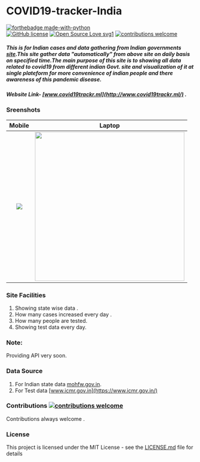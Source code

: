 # COVID19-tracker-India

[![forthebadge made-with-python](http://ForTheBadge.com/images/badges/made-with-python.svg)](https://www.python.org/)<br>
[![GitHub license](https://img.shields.io/github/license/Naereen/StrapDown.js.svg)](https://github.com/subahanii/COVID19-tracker/blob/master/LICENSE)
[![Open Source Love svg1](https://badges.frapsoft.com/os/v1/open-source.svg?v=103)](https://github.com/ellerbrock/open-source-badges/)
[![contributions welcome](https://img.shields.io/badge/contributions-welcome-brightgreen.svg?style=flat)](https://github.com/subahanii/COVID19-tracker/issues)


##### This is for Indian cases and data gathering from Indian governments [site](https://www.mohfw.gov.in/).This site gather data "automatically" from above site on daily basis on specified time.The main purpose of this site is to showing all data related to covid19 from different indian Govt. site and visualization of it at single plateform for more convenience of indian people and there awareness of this pandemic disease.

##### Website Link- [www.covid19trackr.ml](http://www.covid19trackr.ml/) .

### Sreenshots

Mobile             | Laptop
:-------------------------:|:-------------------------:
<img src="https://github.com/subahanii/COVID19-tracker/blob/master/DataBase/covid19%20edited.gif" />  |  <img src="https://github.com/subahanii/COVID19-tracker/blob/master/DataBase/first_edit_1.gif" height='400' />

### Site Facilities
1. Showing state wise data .
2. How many cases increased every day .
3. How many people are tested.
4. Showing test data every day.
 ### Note:
 Providing API very soon.


### Data Source 
1. For Indian state data [mohfw.gov.in](https://www.mohfw.gov.in/).
2. For Test data [www.icmr.gov.in](https://www.icmr.gov.in/)

### Contributions [![contributions welcome](https://img.shields.io/badge/contributions-welcome-brightgreen.svg?style=flat)](https://github.com/subahanii/COVID19-tracker/issues)
Contributions always welcome .

### License
This project is licensed under the MIT License - see the [LICENSE.md](https://github.com/subahanii/COVID19-tracker/blob/master/LICENSE) file for details
